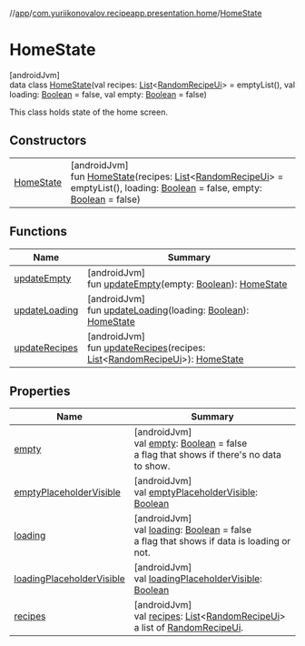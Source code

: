 //[app](../../../index.md)/[com.yuriikonovalov.recipeapp.presentation.home](../index.md)/[HomeState](index.md)

# HomeState

[androidJvm]\
data class [HomeState](index.md)(val recipes: [List](https://kotlinlang.org/api/latest/jvm/stdlib/kotlin.collections/-list/index.html)&lt;[RandomRecipeUi](../../com.yuriikonovalov.recipeapp.presentation.model/-random-recipe-ui/index.md)&gt; = emptyList(), val loading: [Boolean](https://kotlinlang.org/api/latest/jvm/stdlib/kotlin/-boolean/index.html) = false, val empty: [Boolean](https://kotlinlang.org/api/latest/jvm/stdlib/kotlin/-boolean/index.html) = false)

This class holds state of the home screen.

## Constructors

| | |
|---|---|
| [HomeState](-home-state.md) | [androidJvm]<br>fun [HomeState](-home-state.md)(recipes: [List](https://kotlinlang.org/api/latest/jvm/stdlib/kotlin.collections/-list/index.html)&lt;[RandomRecipeUi](../../com.yuriikonovalov.recipeapp.presentation.model/-random-recipe-ui/index.md)&gt; = emptyList(), loading: [Boolean](https://kotlinlang.org/api/latest/jvm/stdlib/kotlin/-boolean/index.html) = false, empty: [Boolean](https://kotlinlang.org/api/latest/jvm/stdlib/kotlin/-boolean/index.html) = false) |

## Functions

| Name | Summary |
|---|---|
| [updateEmpty](update-empty.md) | [androidJvm]<br>fun [updateEmpty](update-empty.md)(empty: [Boolean](https://kotlinlang.org/api/latest/jvm/stdlib/kotlin/-boolean/index.html)): [HomeState](index.md) |
| [updateLoading](update-loading.md) | [androidJvm]<br>fun [updateLoading](update-loading.md)(loading: [Boolean](https://kotlinlang.org/api/latest/jvm/stdlib/kotlin/-boolean/index.html)): [HomeState](index.md) |
| [updateRecipes](update-recipes.md) | [androidJvm]<br>fun [updateRecipes](update-recipes.md)(recipes: [List](https://kotlinlang.org/api/latest/jvm/stdlib/kotlin.collections/-list/index.html)&lt;[RandomRecipeUi](../../com.yuriikonovalov.recipeapp.presentation.model/-random-recipe-ui/index.md)&gt;): [HomeState](index.md) |

## Properties

| Name | Summary |
|---|---|
| [empty](empty.md) | [androidJvm]<br>val [empty](empty.md): [Boolean](https://kotlinlang.org/api/latest/jvm/stdlib/kotlin/-boolean/index.html) = false<br>a flag that shows if there's no data to show. |
| [emptyPlaceholderVisible](empty-placeholder-visible.md) | [androidJvm]<br>val [emptyPlaceholderVisible](empty-placeholder-visible.md): [Boolean](https://kotlinlang.org/api/latest/jvm/stdlib/kotlin/-boolean/index.html) |
| [loading](loading.md) | [androidJvm]<br>val [loading](loading.md): [Boolean](https://kotlinlang.org/api/latest/jvm/stdlib/kotlin/-boolean/index.html) = false<br>a flag that shows if data is loading or not. |
| [loadingPlaceholderVisible](loading-placeholder-visible.md) | [androidJvm]<br>val [loadingPlaceholderVisible](loading-placeholder-visible.md): [Boolean](https://kotlinlang.org/api/latest/jvm/stdlib/kotlin/-boolean/index.html) |
| [recipes](recipes.md) | [androidJvm]<br>val [recipes](recipes.md): [List](https://kotlinlang.org/api/latest/jvm/stdlib/kotlin.collections/-list/index.html)&lt;[RandomRecipeUi](../../com.yuriikonovalov.recipeapp.presentation.model/-random-recipe-ui/index.md)&gt;<br>a list of [RandomRecipeUi](../../com.yuriikonovalov.recipeapp.presentation.model/-random-recipe-ui/index.md). |
